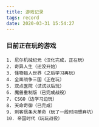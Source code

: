 ```yaml
---
title: 游戏记录
tags: record
date: 2020-03-31 15:54:27
---
```


  ### 目前正在玩的游戏
	1. 尼尔机械纪元（汉化完成，正在玩）
	2. 奇异人生（还没开始）
	3. 怪物猎人世界（之后学习再玩）
	4. 全面战争三国（正在玩）
	5. 双点医院（试试以后玩）
	6. 魔兽重制版（已完成战役）
	7. CSGO（边学习边玩）
	8. 天命奇御（已完成）
	9. 刺客信条大革命（玩了一段时间想弃坑）
	10. 帝国时代（玩玩战役）

